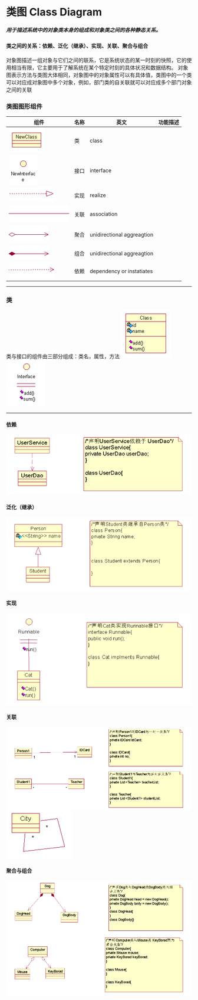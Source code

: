 # 类图 Class Diagram
##### 用于描述系统中的对象类本身的组成和对象类之间的各种静态关系。
#### 类之间的关系：依赖、泛化（继承）、实现、关联、聚合与组合
对象图描述一组对象与它们之间的联系，它是系统状态的某一时刻的快照，它的使用相当有限，它主要用于了解系统在某个特定时刻的具体状况和数据结构。
对象图表示方法与类图大体相同，对象图中的对象属性可以有具体值，类图中的一个类可以对应成对象图中多个对象，例如，部门类的自关联就可以对应成多个部门对象之间的关联
### 类图图形组件

|组件|名称|英文|功能描述|
|----|----|----|----|
|![](/UML/images/newclass.png)|类|class||
|![](/UML/images/newinterface.png)|接口|interface||
|![](/UML/images/realize.png)|实现|realize||
|![](/UML/images/association.png)|关联|association||
|![](/UML/images/unidirectionalAggreagtion1.png)|聚合|unidirectional aggreagtion||
|![](/UML/images/unidirectionalAggreagtion2.png)|组合|unidirectional aggreagtion||
|![](/UML/images/DependencyOrInstatiates.png)|依赖|dependency or instatiates||



---

### 类
类与接口的组件由三部分组成：类名，属性，方法
![](/UML/images/class_png.png)
![](/UML/images/interface.png)

---
#### 依赖
![](/UML/images/yilai.png)

#### 泛化（继承）
![](/UML/images/fanhua.png)

#### 实现
![](/UML/images/shixian.png)

#### 关联
![](/UML/images/yiduiyi.png)
![](/UML/images/duoduiduo.png)
![](/UML/images/ziguanlian.png)


#### 聚合与组合
![](/UML/images/juhe.png)
![](/UML/images/zuhe.png)
